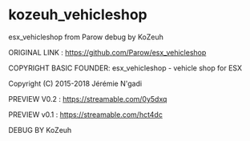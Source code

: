 # kozeuh_vehicleshop
esx_vehicleshop from Parow debug by KoZeuh

ORIGINAL LINK : https://github.com/Parow/esx_vehicleshop

COPYRIGHT BASIC FOUNDER:
esx_vehicleshop - vehicle shop for ESX

Copyright (C) 2015-2018 Jérémie N'gadi

PREVIEW V0.2 : https://streamable.com/0y5dxq

PREVIEW v0.1 : https://streamable.com/hct4dc



DEBUG BY KoZeuh
